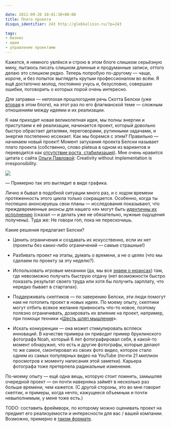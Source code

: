 ```yaml
---

date: 2011-09-26 10:41:30+00:00
title: Плато проекта
disqus_identifier: 243 http://glebkalinin.ru/?p=243

tags:
- бизнес
- идеи
- управление проектами
---
```


Кажется, я немного увлёкся и строю в этом блоге слишком серьёзную мину, пытаюсь писать слишком длинные и продуманные записи, оттого делаю это слишком редко. Теперь попробую по-другому — чаще, короче, и без попыток выглядеть крутым профессионалом во всём. Я ещё достаточно молод, постоянно учусь и, безусловно, совершаю ошибки, поговорить о которых порой очень интересно. 

Для затравки — неплохая прошлогодняя речь Скотта Белски (уже [вторая](http://glebkalinin.ru/personal-brand/) в этом блоге), на этот раз по его флагманской теме — сложным отношениям между идеями и их реализации.



К нам приходит новая великолепная идея, мы полны энергии и приступаем к её реализации, начинается проект, который довольно быстро обрастает деталями, переговорами, рутинными задачами, и энергия постепенно иссекает. Как мы боремся с этим? Правильно — начинаем новый проект! Момент затухания проекта Белски называет плато проекта (собственно, слово plateua в одном из вариантов и переводится как [отсутствие роста, стабилизация](http://multitran.ru/c/m.exe?CL=1&s=plateau&l1=1)). Мне очень нравится цитата с сайта [Ольги Павловой](http://www.op.spb.ru/): Creativity without implementation is irresponsibility.


![](http://glebkalinin.ru/featured/2011/09/project-plateau-500x374.png)<!-- more -->


— Примерно так это выглядит в виде графика.



Лично я бывал в подобной ситуации много раз, и с ходом времени протяженность этого цикла только сокращается. Особенно, когда ты поспешно анонсируешь свои планы — исследования показывают, что преждевременные анонсы для нашего «я» могут быть [идентичны их исполнению](http://sivers.org/zipit) (сказал — и делать уже не обязательно, нужные ощущения получены). Туда же: Не  говори  гоп,  пока не  перескочишь.

Какие решения предлагает Белски?




	
  * Ценить ограничения и создавать их искусственно, если их нет (проекты без каких-либо ограничений — самые страшные!)

	
  * Разбивать проект на этапы, думать о времени, а не о целях (что мы сделаем по проекту за эту неделю?).

	
  * Использовать игровые механики (да, мы все [знаем о нюансах](http://www.bogost.com/blog/gamification_is_bullshit.shtml)) там, где невозможно получать быструю отдачу (нет возможности быстро показать результат своего труда или хотя бы получить зарплату, что нередко бывает в стартапах).

	
  * Поддерживать скептиков — по заверению Белски, эти люди помогут нам не потопить проект в новых идеях. По моему опыту, скептики могут отбить всякое желание привносить что-то новое, поэтому полезно ограничивать, дозировать их влияние на проект, например, при помощи техники «[Шесть шляп мышления](http://kolesnik.ru/2005/de-bono-six-hats/)».

	
  * Искать конкуренции — она может стимулировать всплеск инноваций. В качестве примера он приводит пример бруклинского фотографа Noah, который 6 лет фотографировал себя, в какой-то момент обнаружил, что есть и другие фотографы, которые делают то же самое, смонтировал из своих фото видео, которое стало одним из самых популярных видео на YouTube (почти 21 миллион просмотров к моменту написания этой заметки). Карьера фотографа тоже претерпела радикальные изменения.



По-моему опыту — ещё одна вещь, которую стоит помнить, замышляя очередной проект — он почти наверняка займёт в несколько раз больше времени, чем кажется. (С другой стороны, это во мне говорит скептик, и примеры, когда нечто, кажущееся объемным и почти невыполнимым, у меня тоже есть.)

TODO: составить фреймворк, по которому можно оценивать проект на предмет его реализуемости и интересности для вас / вашей компании. Возможно, примерно в [таком формате](http://shouldiworkforfree.com/).

